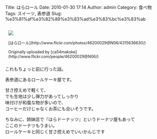 Title: はらロール
Date: 2010-01-30 17:14
Author: admin
Category: 食べ物
Tags: スイーツ, 表参道
Slug: %e3%81%af%e3%82%89%e3%83%ad%e3%83%bc%e3%83%ab

<div style="float: right; margin-left: 10px; margin-bottom: 10px;">

[![](http://farm3.static.flickr.com/2792/4315636630_890d7b7d79_m.jpg)](http://www.flickr.com/photos/46200029@N06/4315636630/ "photo sharing")
</p>
<span style="font-size: 0.9em; margin-top: 0px;">  
[はらロール](http://www.flickr.com/photos/46200029@N06/4315636630/)

<p>
Originally uploaded by
[ca54makske](http://www.flickr.com/people/46200029@N06/)  
</span>

</div>

これもちょっと前に行った話。

表参道にあるロールケーキ屋です。

甘さ控えめで軽くて、  
でも生地は少し弾力があってしっかり  
味付けが和風な物が多いので、  
コーヒーだけじゃなくお茶にも合いそうです。

ちなみに、姉妹店で『はらドーナッツ』というドーナツ屋もあって  
ここのドーナツもうまい。  
ロールケーキと同じく甘さ控えめでいいかんじです
